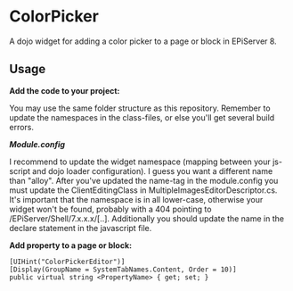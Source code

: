 ColorPicker
=============

A dojo widget for adding a color picker to a page or block in EPiServer 8. 


Usage
-------------

**Add the code to your project:**

You may use the same folder structure as this repository. Remember to update the namespaces in the class-files, or else you'll get several build errors. 

***Module.config***

I recommend to update the widget namespace (mapping between your js-script and dojo loader configuration). 
I guess you want a different name than "alloy". After you've updated the name-tag in the module.config you must update the ClientEditingClass in MultipleImagesEditorDescriptor.cs. It's important that the namespace is in all lower-case, otherwise your widget won't be found, probably with a 404 pointing to /EPiServer/Shell/7.x.x.x/[..]. Additionally you should update the name in the declare statement in the javascript file. 


**Add property to a page or block:**

```
[UIHint("ColorPickerEditor")]
[Display(GroupName = SystemTabNames.Content, Order = 10)]
public virtual string <PropertyName> { get; set; }
```

